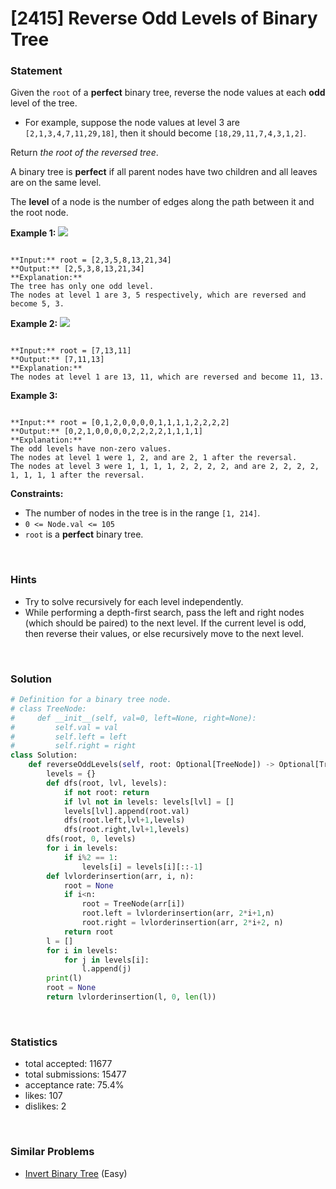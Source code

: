 # [2415] Reverse Odd Levels of Binary Tree



### Statement

Given the `root` of a **perfect** binary tree, reverse the node values at each **odd** level of the tree.

* For example, suppose the node values at level 3 are `[2,1,3,4,7,11,29,18]`, then it should become `[18,29,11,7,4,3,1,2]`.



Return *the root of the reversed tree*.

A binary tree is **perfect** if all parent nodes have two children and all leaves are on the same level.

The **level** of a node is the number of edges along the path between it and the root node.


**Example 1:**
![](https://assets.leetcode.com/uploads/2022/07/28/first_case1.png)

```

**Input:** root = [2,3,5,8,13,21,34]
**Output:** [2,5,3,8,13,21,34]
**Explanation:** 
The tree has only one odd level.
The nodes at level 1 are 3, 5 respectively, which are reversed and become 5, 3.

```

**Example 2:**
![](https://assets.leetcode.com/uploads/2022/07/28/second_case3.png)

```

**Input:** root = [7,13,11]
**Output:** [7,11,13]
**Explanation:** 
The nodes at level 1 are 13, 11, which are reversed and become 11, 13.

```

**Example 3:**

```

**Input:** root = [0,1,2,0,0,0,0,1,1,1,1,2,2,2,2]
**Output:** [0,2,1,0,0,0,0,2,2,2,2,1,1,1,1]
**Explanation:** 
The odd levels have non-zero values.
The nodes at level 1 were 1, 2, and are 2, 1 after the reversal.
The nodes at level 3 were 1, 1, 1, 1, 2, 2, 2, 2, and are 2, 2, 2, 2, 1, 1, 1, 1 after the reversal.

```

**Constraints:**
* The number of nodes in the tree is in the range `[1, 214]`.
* `0 <= Node.val <= 105`
* `root` is a **perfect** binary tree.


<br>

### Hints

- Try to solve recursively for each level independently.
- While performing a depth-first search, pass the left and right nodes (which should be paired) to the next level. If the current level is odd, then reverse their values, or else recursively move to the next level.

<br>

### Solution

```py
# Definition for a binary tree node.
# class TreeNode:
#     def __init__(self, val=0, left=None, right=None):
#         self.val = val
#         self.left = left
#         self.right = right
class Solution:
    def reverseOddLevels(self, root: Optional[TreeNode]) -> Optional[TreeNode]:
        levels = {}
        def dfs(root, lvl, levels):
            if not root: return
            if lvl not in levels: levels[lvl] = []
            levels[lvl].append(root.val)
            dfs(root.left,lvl+1,levels)
            dfs(root.right,lvl+1,levels)
        dfs(root, 0, levels)
        for i in levels:
            if i%2 == 1:
                levels[i] = levels[i][::-1]
        def lvlorderinsertion(arr, i, n):
            root = None
            if i<n:
                root = TreeNode(arr[i])
                root.left = lvlorderinsertion(arr, 2*i+1,n)
                root.right = lvlorderinsertion(arr, 2*i+2, n)
            return root
        l = []
        for i in levels:
            for j in levels[i]:
                l.append(j)
        print(l)
        root = None
        return lvlorderinsertion(l, 0, len(l))
```

<br>

### Statistics

- total accepted: 11677
- total submissions: 15477
- acceptance rate: 75.4%
- likes: 107
- dislikes: 2

<br>

### Similar Problems

- [Invert Binary Tree](https://leetcode.com/problems/invert-binary-tree) (Easy)
